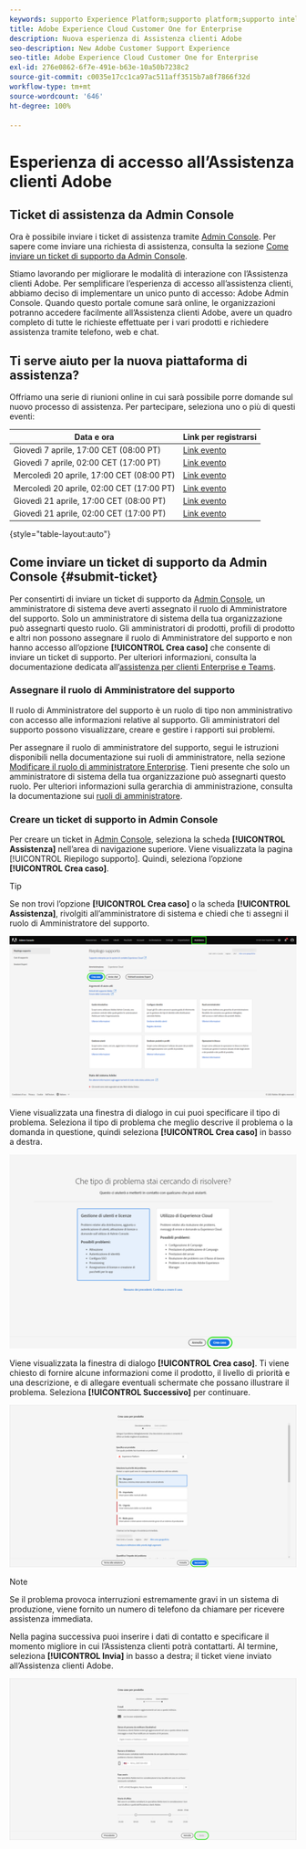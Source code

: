 ```yaml
---
keywords: supporto Experience Platform;supporto platform;supporto intelligent services; supporto IA analisi clienti; supporto IA attribuzione; supporto rtcdp; inviare ticket di supporto; supporto clienti
title: Adobe Experience Cloud Customer One for Enterprise
description: Nuova esperienza di Assistenza clienti Adobe
seo-description: New Adobe Customer Support Experience
seo-title: Adobe Experience Cloud Customer One for Enterprise
exl-id: 276e0862-6f7e-491e-b63e-10a50b7238c2
source-git-commit: c0035e17cc1ca97ac511aff3515b7a8f7866f32d
workflow-type: tm+mt
source-wordcount: '646'
ht-degree: 100%

---
```


# Esperienza di accesso all’Assistenza clienti Adobe

## Ticket di assistenza da Admin Console

Ora è possibile inviare i ticket di assistenza tramite [Admin Console](https://adminconsole.adobe.com/). Per sapere come inviare una richiesta di assistenza, consulta la sezione [Come inviare un ticket di supporto da Admin Console](#submit-ticket).

Stiamo lavorando per migliorare le modalità di interazione con l’Assistenza clienti Adobe. Per semplificare l’esperienza di accesso all’assistenza clienti, abbiamo deciso di implementare un unico punto di accesso: Adobe Admin Console. Quando questo portale comune sarà online, le organizzazioni potranno accedere facilmente all’Assistenza clienti Adobe, avere un quadro completo di tutte le richieste effettuate per i vari prodotti e richiedere assistenza tramite telefono, web e chat.

## Ti serve aiuto per la nuova piattaforma di assistenza?

Offriamo una serie di riunioni online in cui sarà possibile porre domande sul nuovo processo di assistenza. Per partecipare, seleziona uno o più di questi eventi:

| Data e ora | Link per registrarsi |
|--- |--- |
| Giovedì 7 aprile, 17:00 CET (08:00 PT) | [Link evento](https://event.on24.com/wcc/r/3723732/5288A3B031AD858BF241EB0C0057CD85) |
| Giovedì 7 aprile, 02:00 CET (17:00 PT) | [Link evento](https://event.on24.com/wcc/r/3723733/286EFEA9E8D9B6BB49464862F5414B8C) |
| Mercoledì 20 aprile, 17:00 CET (08:00 PT) | [Link evento](https://event.on24.com/wcc/r/3712143/05DAF046E4BB864E7C313B056ADE4EB2) |
| Mercoledì 20 aprile, 02:00 CET (17:00 PT) | [Link evento](https://event.on24.com/wcc/r/3723740/A9EDA45FA61D3FFC4BF713419B677F16) |
| Giovedì 21 aprile, 17:00 CET (08:00 PT) | [Link evento](https://event.on24.com/wcc/r/3723741/C7EBCD38583D4D7AFCBD56029EB17C98) |
| Giovedì 21 aprile, 02:00 CET (17:00 PT) | [Link evento](https://event.on24.com/wcc/r/3723743/6F41ED2648A621F1419A56F0A52F4446) |

{style=&quot;table-layout:auto&quot;}

## Come inviare un ticket di supporto da Admin Console {#submit-ticket}

Per consentirti di inviare un ticket di supporto da [Admin Console](https://adminconsole.adobe.com/), un amministratore di sistema deve averti assegnato il ruolo di Amministratore del supporto. Solo un amministratore di sistema della tua organizzazione può assegnarti questo ruolo. Gli amministratori di prodotti, profili di prodotto e altri non possono assegnare il ruolo di Amministratore del supporto e non hanno accesso all’opzione **[!UICONTROL Crea caso]** che consente di inviare un ticket di supporto. Per ulteriori informazioni, consulta la documentazione dedicata all’[assistenza per clienti Enterprise e Teams](customer-care.md).

### Assegnare il ruolo di Amministratore del supporto

Il ruolo di Amministratore del supporto è un ruolo di tipo non amministrativo con accesso alle informazioni relative al supporto. Gli amministratori del supporto possono visualizzare, creare e gestire i rapporti sui problemi.

Per assegnare il ruolo di amministratore del supporto, segui le istruzioni disponibili nella documentazione sui ruoli di amministratore, nella sezione [Modificare il ruolo di amministratore Enterprise](admin-roles.md#add-admin-teams). Tieni presente che solo un amministratore di sistema della tua organizzazione può assegnarti questo ruolo. Per ulteriori informazioni sulla gerarchia di amministrazione, consulta la documentazione sui [ruoli di amministratore](admin-roles.md).

### Creare un ticket di supporto in Admin Console

Per creare un ticket in [Admin Console](https://adminconsole.adobe.com/), seleziona la scheda **[!UICONTROL Assistenza]** nell’area di navigazione superiore. Viene visualizzata la pagina [!UICONTROL Riepilogo supporto]. Quindi, seleziona l’opzione **[!UICONTROL Crea caso]**.

>[!TIP]
>
> Se non trovi l’opzione **[!UICONTROL Crea caso]** o la scheda **[!UICONTROL Assistenza]**, rivolgiti all’amministratore di sistema e chiedi che ti assegni il ruolo di Amministratore del supporto.

![Scheda Assistenza in Admin Console](./assets/Support.png)

Viene visualizzata una finestra di dialogo in cui puoi specificare il tipo di problema. Seleziona il tipo di problema che meglio descrive il problema o la domanda in questione, quindi seleziona **[!UICONTROL Crea caso]** in basso a destra.

![Selezionare il tipo di problema](./assets/select-case-type.png)

Viene visualizzata la finestra di dialogo **[!UICONTROL Crea caso]**. Ti viene chiesto di fornire alcune informazioni come il prodotto, il livello di priorità e una descrizione, e di allegare eventuali schermate che possano illustrare il problema. Seleziona **[!UICONTROL Successivo]** per continuare.

![Crea caso](./assets/create_case.png)

>[!NOTE]
>
> Se il problema provoca interruzioni estremamente gravi in un sistema di produzione, viene fornito un numero di telefono da chiamare per ricevere assistenza immediata.

Nella pagina successiva puoi inserire i dati di contatto e specificare il momento migliore in cui l’Assistenza clienti potrà contattarti. Al termine, seleziona **[!UICONTROL Invia]** in basso a destra; il ticket viene inviato all’Assistenza clienti Adobe.

![Inviare il ticket](./assets/submit_case.png)

<!--

## What About the Legacy Systems?

New Tickets/Cases will no longer be able to be submitted in legacy systems as of May 11th.  The [Admin Console](https://adminconsole.adobe.com/) will be used to submit new tickets/cases.

### Existing Tickets/Cases

* Between May 11th and May 20th the legacy systems will remain available to work existing tickets/cases to completion.
* Beginning May 20th the support team will migrate remaining open cases from the legacy systems to the new support experience.  You will receive an email notification regarding how to contact support to continue to work these cases.
-->
